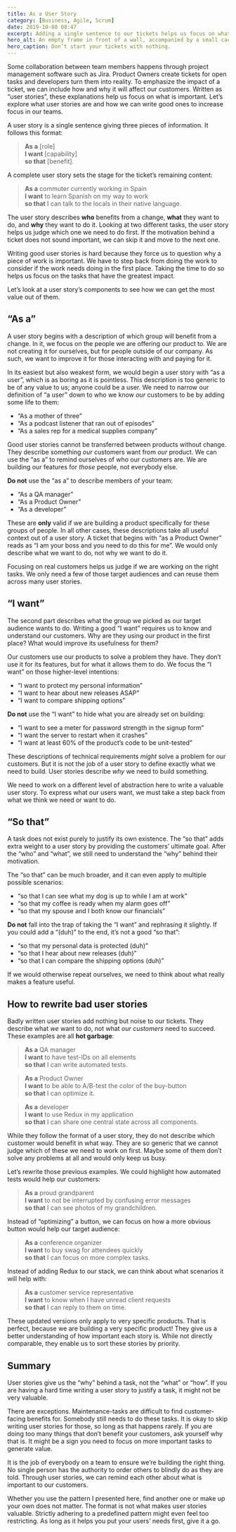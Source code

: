 ```yaml
---
title: As a User Story
category: [Business, Agile, Scrum]
date: 2019-10-08 08:47
excerpt: Adding a single sentence to our tickets helps us focus on what is important. Let’s explore what goes into a good User Story.
hero_alt: An empty frame in front of a wall, accompanied by a small cactus.
hero_caption: Don’t start your tickets with nothing.
---
```

Some collaboration between team members happens through project management software such as Jira. Product Owners create tickets for open tasks and developers turn them into reality. To emphasize the impact of a ticket, we can include how and why it will affect our customers. Written as “user stories”, these explanations help us focus on what is important. Let’s explore what user stories are and how we can write good ones to increase focus in our teams.

A user story is a single sentence giving three pieces of information. It follows this format:

> **As a** \[role\]  
> **I want** \[capability\]  
> **so that** \[benefit\].

A complete user story sets the stage for the ticket’s remaining content:

> **As a** commuter currently working in Spain  
> **I want** to learn Spanish on my way to work  
> **so that** I can talk to the locals in their native language.

The user story describes **who** benefits from a change, **what** they want to do, and **why** they want to do it. Looking at two different tasks, the user story helps us judge which one we need to do first. If the motivation behind a ticket does not sound important, we can skip it and move to the next one.

Writing good user stories is hard because they force us to question why a piece of work is important. We have to step back from doing the work to consider if the work needs doing in the first place. Taking the time to do so helps us focus on the tasks that have the greatest impact.

Let’s look at a user story’s components to see how we can get the most value out of them.

## “As a”

A user story begins with a description of which group will benefit from a change. In it, we focus on the people we are offering our product to. We are not creating it for ourselves, but for people outside of our company. As such, we want to improve it for those interacting with and paying for it.

In its easiest but also weakest form, we would begin a user story with “as a user”, which is as boring as it is pointless. This description is too generic to be of any value to us; anyone could be a user. We need to narrow our definition of “a user” down to who we know _our_ customers to be by adding some life to them:

- “As a mother of three”
- “As a podcast listener that ran out of episodes”
- “As a sales rep for a medical supplies company”

Good user stories cannot be transferred between products without change. They describe something _our_ customers want from _our_ product. We can use the “as a” to remind ourselves of who our customers are. We are building our features for _those_ people, not everybody else.

**Do not** use the “as a” to describe members of your team:

- “As a QA manager”
- “As a Product Owner”
- “As a developer”

These are **only** valid if we are building a product specifically for these groups of people. In all other cases, these descriptions take all useful context out of a user story. A ticket that begins with “as a Product Owner” reads as “I am your boss and you need to do this for me”. We would only describe what we want to do, not why we want to do it.

Focusing on real customers helps us judge if we are working on the right tasks. We only need a few of those target audiences and can reuse them across many user stories.

## “I want”

The second part describes what the group we picked as our target audience wants to do. Writing a good “I want” requires us to know and understand our customers. Why are they using our product in the first place? What would improve its usefulness for them?

Our customers use our products to solve a problem they have. They don’t use it for its features, but for what it allows them to do. We focus the “I want” on those higher-level intentions:

- “I want to protect my personal information”
- “I want to hear about new releases ASAP”
- “I want to compare shipping options”

**Do not** use the “I want” to hide what you are already set on building:

- “I want to see a meter for password strength in the signup form”
- “I want the server to restart when it crashes”
- “I want at least 60% of the product’s code to be unit-tested”

These descriptions of technical requirements _might_ solve a problem for our customers. But it is not the job of a user story to define exactly what we need to build. User stories describe _why_ we need to build something.

We need to work on a different level of abstraction here to write a valuable user story. To express what our users want, we must take a step back from what we think we need or want to do.

## “So that”

A task does not exist purely to justify its own existence. The “so that” adds extra weight to a user story by providing the customers’ ultimate goal. After the “who” and “what”, we still need to understand the “why” behind their motivation.

The “so that” can be much broader, and it can even apply to multiple possible scenarios:

- “so that I can see what my dog is up to while I am at work”
- “so that my coffee is ready when my alarm goes off”
- “so that my spouse and I both know our financials”

**Do not** fall into the trap of taking the “I want” and rephrasing it slightly. If you could add a “(duh)” to the end, it’s not a good “so that”:

- “so that my personal data is protected (duh)”
- “so that I hear about new releases (duh)”
- “so that I can compare the shipping options (duh)”

If we would otherwise repeat ourselves, we need to think about what really makes a feature useful.

## How to rewrite bad user stories

Badly written user stories add nothing but noise to our tickets. They describe what _we_ want to do, not what _our customers_ need to succeed. These examples are all **hot garbage**:

> **As a** QA manager  
> **I want** to have test-IDs on all elements  
> **so that** I can write automated tests.

> **As a** Product Owner  
> **I want** to be able to A/B-test the color of the buy-button  
> **so that** I can optimize it.

> **As a** developer  
> **I want** to use Redux in my application  
> **so that** I can share one central state across all components.

While they follow the format of a user story, they do not describe which customer would benefit in what way. They are so generic that we cannot judge which of these we need to work on first. Maybe some of them don’t solve any problems at all and would only keep us busy.

Let’s rewrite those previous examples. We could highlight how automated tests would help our customers:

> **As a** proud grandparent  
> **I want** to not be interrupted by confusing error messages  
> **so that** I can see photos of my grandchildren.

Instead of “optimizing” a button, we can focus on how a more obvious button would help our target audience:

> **As a** conference organizer  
> **I want** to buy swag for attendees quickly  
> **so that** I can focus on more complex tasks.

Instead of adding Redux to our stack, we can think about what scenarios it will help with:

> **As a** customer service representative  
> **I want** to know when I have unread client requests  
> **so that** I can reply to them on time.

These updated versions only apply to very specific products. That is perfect, because we are building a very specific product! They give us a better understanding of how important each story is. While not directly comparable, they enable us to sort these stories by priority.

## Summary

User stories give us the “why” behind a task, not the “what” or “how”. If you are having a hard time writing a user story to justify a task, it might not be very valuable.

There are exceptions. Maintenance-tasks are difficult to find customer-facing benefits for. Somebody still needs to do these tasks. It is okay to skip writing user stories for those, so long as that happens rarely. If you are doing too many things that don’t benefit your customers, ask yourself why that is. It might be a sign you need to focus on more important tasks to generate value.

It is the job of everybody on a team to ensure we’re building the right thing. No single person has the authority to order others to blindly do as they are told. Through user stories, we can remind each other about what is important to our customers.

Whether you use the pattern I presented here, find another one or make up your own does not matter. The format is not what makes user stories valuable. Strictly adhering to a predefined pattern might even feel too restricting. As long as it helps you put your users’ needs first, give it a go.
